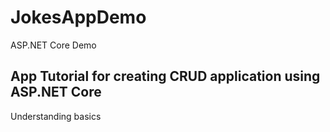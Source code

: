 # JokesAppDemo
ASP.NET Core Demo

## App Tutorial for creating CRUD application using ASP.NET Core
Understanding basics
